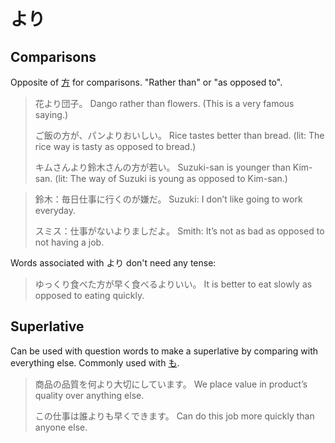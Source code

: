 # より

## Comparisons

Opposite of [方](方) for comparisons. "Rather than" or "as opposed to".

> 花より団子。
> Dango rather than flowers. (This is a very famous saying.)
> 
> ご飯の方が、パンよりおいしい。
> Rice tastes better than bread. (lit: The rice way is tasty as opposed to bread.)
> 
> キムさんより鈴木さんの方が若い。
> Suzuki-san is younger than Kim-san. (lit: The way of Suzuki is young as opposed to Kim-san.)

> 鈴木：毎日仕事に行くのが嫌だ。
> Suzuki: I don’t like going to work everyday.
> 
> スミス：仕事がないよりましだよ。
> Smith: It’s not as bad as opposed to not having a job.

Words associated with より don't need any tense:

> ゆっくり食べた方が早く食べるよりいい。
> It is better to eat slowly as opposed to eating quickly.

## Superlative

Can be used with question words to make a superlative by comparing with everything else. Commonly used with [も](も).

> 商品の品質を何より大切にしています。
> We place value in product’s quality over anything else.
> 
> この仕事は誰よりも早くできます。
> Can do this job more quickly than anyone else.